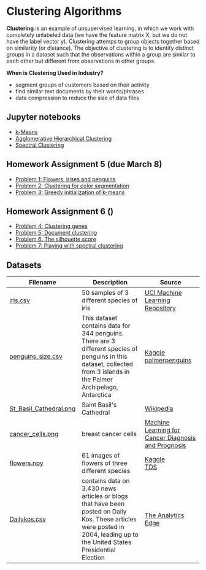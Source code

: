 # Clustering Algorithms

**Clustering** is an example of unsupervised learning, in which we work with completely unlabeled data (we have the feature matrix X, but we do not have the label vector y). Clustering attemps to group objects together based on similarity (or distance). The objective of clustering is to identify distinct groups in a dataset such that the observations within a group are similar to each other but different from observations in other groups.

**When is Clustering Used in Industry?**
- segment groups of customers based on their activity
- find similar text documents by their words/phrases
- data compression to reduce the size of data files

## Jupyter notebooks
- [k-Means](https://nbviewer.jupyter.org/github/um-perez-alvaro/Data-Science-Theory/blob/master/Jupyter%20Notebooks/Clustering%20algorithms/notebooks/k-means.ipynb)
- [Agglomerative Hierarchical Clustering](https://nbviewer.jupyter.org/github/um-perez-alvaro/Data-Science-Theory/blob/master/Jupyter%20Notebooks/Clustering%20algorithms/notebooks/Agglomerative%20Hierarchical%20Clustering.ipynb)
- [Spectral Clustering](https://nbviewer.jupyter.org/github/um-perez-alvaro/Data-Science-Theory/blob/master/Jupyter%20Notebooks/Clustering%20algorithms/notebooks/Spectral%20Clustering.ipynb)

## Homework Assignment 5 (due March 8)

- [Problem 1: Flowers, irises and penguins](https://nbviewer.jupyter.org/github/um-perez-alvaro/Data-Science-Theory/blob/master/Jupyter%20Notebooks/Clustering%20algorithms/homework/Problem%201.ipynb)
- [Problem 2: Clustering for color segmentation](https://nbviewer.jupyter.org/github/um-perez-alvaro/Data-Science-Theory/blob/master/Jupyter%20Notebooks/Clustering%20algorithms/homework/Problem%202.ipynb)
- [Problem 3: Greedy initialization of k-means](https://nbviewer.jupyter.org/github/um-perez-alvaro/Data-Science-Theory/blob/master/Jupyter%20Notebooks/Clustering%20algorithms/homework/Problem%203.ipynb)

## Homework Assignment 6 ()

- [Problem 4: Clustering genes]() 
- [Problem 5: Document clustering](https://nbviewer.jupyter.org/github/um-perez-alvaro/Data-Science-Theory/blob/master/Jupyter%20Notebooks/Clustering%20algorithms/homework/Problem%205.ipynb)
- [Problem 6: The silhouette score]()
- [Problem 7: Playing with spectral clustering](https://nbviewer.jupyter.org/github/um-perez-alvaro/Data-Science-Theory/blob/master/Jupyter%20Notebooks/Clustering%20algorithms/homework/Problem%207.ipynb)

## Datasets
Filename | Description |  Source
--- | --- |  --- 
[iris.csv](https://raw.githubusercontent.com/um-perez-alvaro/Data-Science-Practice-bis/master/Data/iris.csv) | 50 samples of 3 different species of iris | [UCI Machine Learning Repository](https://archive.ics.uci.edu/ml/datasets/iris)
[penguins_size.csv](https://raw.githubusercontent.com/um-perez-alvaro/Data-Science-Theory/master/Data/penguins_size.csv) | This dataset contains data for 344 penguins. There are 3 different species of penguins in this dataset, collected from 3 islands in the Palmer Archipelago, Antarctica | [Kaggle](https://www.kaggle.com/parulpandey/palmer-archipelago-antarctica-penguin-data) </br> [palmerpenguins](https://allisonhorst.github.io/palmerpenguins/)
[St_Basil_Cathedral.png](https://raw.githubusercontent.com/um-perez-alvaro/Data-Science-Theory/master/Data/St_Basil_Cathedral.png) | Saint Basil's Cathedral | [Wikipedia](https://commons.wikimedia.org/wiki/File:1_Saint_Basils_Cathedral.jpg)
[cancer_cells.png](https://raw.githubusercontent.com/um-perez-alvaro/Data-Science-Theory/master/Data/cancer_cells.png) | breast cancer cells | [Machine Learning for Cancer Diagnosis and Prognosis](http://pages.cs.wisc.edu/~olvi/uwmp/cancer.html)
[flowers.npy](https://github.com/um-perez-alvaro/Data-Science-Theory/blob/master/Data/flowers.npy?raw=true) | 61 images of flowers of three different species | [Kaggle](https://www.kaggle.com/olgabelitskaya/flower-color-images/code) </br> [TDS](https://towardsdatascience.com/how-to-cluster-images-based-on-visual-similarity-cd6e7209fe34)
[Dailykos.csv](https://raw.githubusercontent.com/um-perez-alvaro/Data-Science-Theory/master/Data/dailykos.csv) | contains data on 3,430 news articles or blogs that have been posted on Daily Kos. These articles were posted in 2004, leading up to the United States Presidential Election | [The Analytics Edge](https://ocw.mit.edu/courses/sloan-school-of-management/15-071-the-analytics-edge-spring-2017/index.htm)



